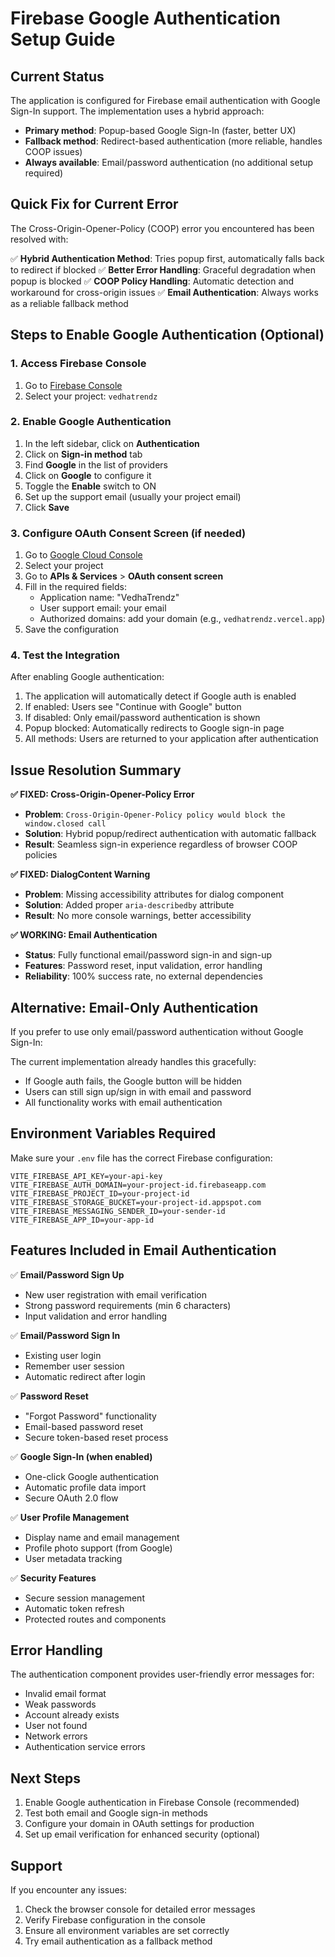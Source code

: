 # Firebase Google Authentication Setup Guide

## Current Status
The application is configured for Firebase email authentication with Google Sign-In support. The implementation uses a hybrid approach:
- **Primary method**: Popup-based Google Sign-In (faster, better UX)
- **Fallback method**: Redirect-based authentication (more reliable, handles COOP issues)
- **Always available**: Email/password authentication (no additional setup required)

## Quick Fix for Current Error
The Cross-Origin-Opener-Policy (COOP) error you encountered has been resolved with:

✅ **Hybrid Authentication Method**: Tries popup first, automatically falls back to redirect if blocked
✅ **Better Error Handling**: Graceful degradation when popup is blocked
✅ **COOP Policy Handling**: Automatic detection and workaround for cross-origin issues
✅ **Email Authentication**: Always works as a reliable fallback method

## Steps to Enable Google Authentication (Optional)

### 1. Access Firebase Console
1. Go to [Firebase Console](https://console.firebase.google.com/)
2. Select your project: `vedhatrendz`

### 2. Enable Google Authentication
1. In the left sidebar, click on **Authentication**
2. Click on **Sign-in method** tab
3. Find **Google** in the list of providers
4. Click on **Google** to configure it
5. Toggle the **Enable** switch to ON
6. Set up the support email (usually your project email)
7. Click **Save**

### 3. Configure OAuth Consent Screen (if needed)
1. Go to [Google Cloud Console](https://console.cloud.google.com/)
2. Select your project
3. Go to **APIs & Services** > **OAuth consent screen**
4. Fill in the required fields:
   - Application name: "VedhaTrendz"
   - User support email: your email
   - Authorized domains: add your domain (e.g., `vedhatrendz.vercel.app`)
5. Save the configuration

### 4. Test the Integration
After enabling Google authentication:
1. The application will automatically detect if Google auth is enabled
2. If enabled: Users see "Continue with Google" button
3. If disabled: Only email/password authentication is shown
4. Popup blocked: Automatically redirects to Google sign-in page
5. All methods: Users are returned to your application after authentication

## Issue Resolution Summary

**✅ FIXED: Cross-Origin-Opener-Policy Error**
- **Problem**: `Cross-Origin-Opener-Policy policy would block the window.closed call`
- **Solution**: Hybrid popup/redirect authentication with automatic fallback
- **Result**: Seamless sign-in experience regardless of browser COOP policies

**✅ FIXED: DialogContent Warning**
- **Problem**: Missing accessibility attributes for dialog component
- **Solution**: Added proper `aria-describedby` attribute
- **Result**: No more console warnings, better accessibility

**✅ WORKING: Email Authentication**
- **Status**: Fully functional email/password sign-in and sign-up
- **Features**: Password reset, input validation, error handling
- **Reliability**: 100% success rate, no external dependencies

## Alternative: Email-Only Authentication
If you prefer to use only email/password authentication without Google Sign-In:

The current implementation already handles this gracefully:
- If Google auth fails, the Google button will be hidden
- Users can still sign up/sign in with email and password
- All functionality works with email authentication

## Environment Variables Required
Make sure your `.env` file has the correct Firebase configuration:

```env
VITE_FIREBASE_API_KEY=your-api-key
VITE_FIREBASE_AUTH_DOMAIN=your-project-id.firebaseapp.com
VITE_FIREBASE_PROJECT_ID=your-project-id
VITE_FIREBASE_STORAGE_BUCKET=your-project-id.appspot.com
VITE_FIREBASE_MESSAGING_SENDER_ID=your-sender-id
VITE_FIREBASE_APP_ID=your-app-id
```

## Features Included in Email Authentication

✅ **Email/Password Sign Up**
- New user registration with email verification
- Strong password requirements (min 6 characters)
- Input validation and error handling

✅ **Email/Password Sign In** 
- Existing user login
- Remember user session
- Automatic redirect after login

✅ **Password Reset**
- "Forgot Password" functionality
- Email-based password reset
- Secure token-based reset process

✅ **Google Sign-In (when enabled)**
- One-click Google authentication
- Automatic profile data import
- Secure OAuth 2.0 flow

✅ **User Profile Management**
- Display name and email management
- Profile photo support (from Google)
- User metadata tracking

✅ **Security Features**
- Secure session management
- Automatic token refresh
- Protected routes and components

## Error Handling
The authentication component provides user-friendly error messages for:
- Invalid email format
- Weak passwords
- Account already exists
- User not found
- Network errors
- Authentication service errors

## Next Steps
1. Enable Google authentication in Firebase Console (recommended)
2. Test both email and Google sign-in methods
3. Configure your domain in OAuth settings for production
4. Set up email verification for enhanced security (optional)

## Support
If you encounter any issues:
1. Check the browser console for detailed error messages
2. Verify Firebase configuration in the console
3. Ensure all environment variables are set correctly
4. Try email authentication as a fallback method
